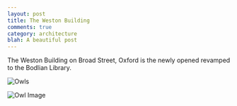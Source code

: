 ```yaml
---
layout: post
title: The Weston Building
comments: true
category: architecture
blah: A beautiful post
---
```


The Weston Building on Broad Street, Oxford is the newly opened revamped to the Bodlian Library.

![Owls](https://www.dropbox.com/s/tfpq2eoma4nsrmj/20141001-IMG_4884.jpg?raw=1)

![Owl Image](https://dl.dropboxusercontent.com/u/64397473/blogphotos/20161230_100614-1651x929.jpg)